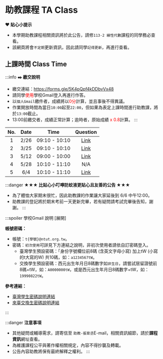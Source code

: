 
# 助教課程 TA Class

**❤️ 貼心小提示**
- 本學期助教課程相關資訊將於此公告，請修`113-2 線性代數`課程的同學務必查看。
- 該網頁將會`不定期`更新資訊，因此請同學`記得更新`，再進行查看。


## 上課時間 Class Time

:::info
**✒️ 繳交說明**
* 繳交連結：https://forms.gle/5K4pQpf4kDDbvVx48
* 請同學<font color=red>使用</font>學校Gmail登入再進行作答。
* 以`個人Gmail`繳件者，成績將以<font color=red>0分</font>計算，並且事後不得異議。
* 作業開放時間為當日`10:00`起至`22:00`，但如果為表定上課時間進行助教課，將於`13:00`截止。
* 13:00前繳交者，成績正常計算；逾時者，原始成績<font color=red> x 0.8</font>計算。
:::

| No. | Date | Time | Question |
| :-: | :--: | :--: | :------: |
| 1 | 2/26 | 09:10 - 10:10 | [Link](https://forms.gle/BYq5hBFgwJc5M8y98) |
| 2 | 3/25 | 09:10 - 10:10 | [Link](https://drive.google.com/file/d/14nvgeuqXqZ0veHL_5EKoZxpJCZwf_UyC/view?usp=drive_link) |
| 3 | 5/12 | 09:00 - 10:00 | [Link](https://drive.google.com/file/d/1_Vz-YJfEx5tOQavkHA9jb2GC2GYkN8aL/view?usp=sharing) |
| 4 | 5/28 | 10:10 - 11:10 | N/A |
| 5 | 6/4 | 10:10 - 11:10 | [Link](https://drive.google.com/file/d/1n7BHvYn06zQAij12H9Od5oBmP3YerB2w/view?usp=sharing) |

:::danger
**★★★ 比貼心小叮嚀防蚊液更貼心且友善的公告 ★★★**
- 為了體恤大家期末很忙，因此助教課的作業讓大家延後到 6/6 中午12:00。
- 助教課的登記將於期末考前一天更新完畢，若有疑問請考試完畢後告知，謝謝。
:::


:::spoiler 學校Gmail 說明 [展開]

**帳號密碼：**

* 帳號：`t{學號}@ntut.org.tw`。
* 密碼：`初次使用`可詳見下方連結之說明，非初次使用者請依自訂密碼登入。
    * 臺灣學生預設密碼：「身份字號欄位前8碼 (含英文字母小寫) 加上tW (小寫的t大寫的W) 共10碼，如：`a1234567tW`。
    * 交換學生預設密碼：西元出生年月日8碼數字如`非生日`，請嘗試居留證號前8碼+tW，如：`A0000000tW`，或是西元出生年月日8碼數字+tW，如：`19990822tW`。

**參考連結：**
* [臺灣學生密碼說明連結](https://cnc.ntut.edu.tw/p/404-1004-36656.php?Lang=zh-tw)
* [來臺交換生密碼說明連結](https://oia.ntut.edu.tw/p/412-1032-17575.php?Lang=zh-tw)

:::

:::danger
**注意事項**
* 其他疑問或輔導需求，請寄信至 `助教-張育丞`E-mail，相關資訊細節，請於**課程資訊**網址查看。
* 為維護課程公平與著作權相關規定，內容不得抄襲及轉載。
* 公告內容助教將保有最終解釋之權利。
:::

